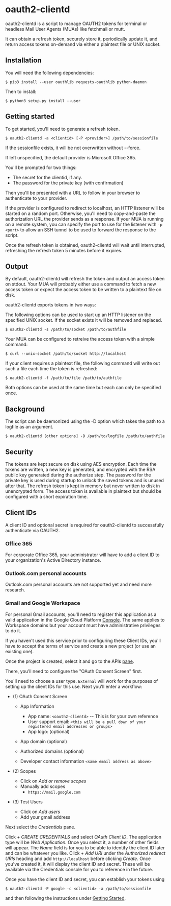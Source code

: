 # oauth2-clientd

oauth2-clientd is a script to manage OAUTH2 tokens for terminal or
headless Mail User Agents (MUAs) like fetchmail or mutt.

It can obtain a refresh token, securely store it, periodically update it,
and return access tokens on-demand via either a plaintext file or UNIX socket.

## Installation

You will need the following dependencies:

    $ pip3 install --user oauthlib requests-oauthlib python-daemon


Then to install:

    $ python3 setup.py install --user


## Getting started

To get started, you'll need to generate a refresh token.

    $ oauth2-clientd -a <clientid> [-P <provider>] /path/to/sessionfile


If the sessionfile exists, it will be not overwritten without --force.

If left unspecified, the default provider is Microsoft Office 365.

You'll be prompted for two things:
- The secret for the clientid, if any.
- The password for the private key (with confirmation)

Then you'll be presented with a URL to follow in your browser to authenticate
to your provider.

If the provider is configured to redirect to localhost, an HTTP listener
will be started on a random port.  Otherwise, you'll need to copy-and-paste
the authorization URL the provider sends as a response.  If your MUA is
running on a remote system, you can specify the port to use for the listener
with `-p <port>` to allow an SSH tunnel to be used to forward the response
to the script.

Once the refresh token is obtained, oauth2-clientd will wait until
interrupted, refreshing the refresh token 5 minutes before it expires.

## Output

By default, oauth2-clientd will refresh the token and output an access
token on stdout.  Your MUA will probably either use a command to fetch a
new access token or expect the access token to be written to a plaintext
file on disk.

oauth2-clientd exports tokens in two ways:

The following options can be used to start up an HTTP listener on the specified
UNIX socket.  If the socket exists it will be removed and replaced.

    $ oauth2-clientd -s /path/to/socket /path/to/authfile


Your MUA can be configured to retreive the access token with a simple command:

    $ curl --unix-socket /path/to/socket http://localhost


If your client requires a plaintext file, the following command will write out
such a file each time the token is refreshed:

    $ oauth2-clientd -f /path/to/file /path/to/authfile


Both options can be used at the same time but each can only be specified once.

## Background

The script can be daemonized using the -D option which takes the path
to a logfile as an argument.

    $ oauth2-clientd [other options] -D /path/to/logfile /path/to/authfile


## Security

The tokens are kept secure on disk using AES encryption.  Each time the
tokens are written, a new key is generated, and encrypted with the RSA
public key generated during the authorize step.  The password for the private
key is used during startup to unlock the saved tokens and is unused after
that.  The refresh token is kept in memory but never written to disk in
unencrypted form.  The access token is available in plaintext but should
be configured with a short expiration time.

## Client IDs

A client ID and optional secret is required for oauth2-clientd to
successfully authenticate via OAUTH2.

### Office 365

For corporate Office 365, your administrator will have to add a client ID
to your organization's Active Directory instance.

### Outlook.com personal accounts

Outlook.com personal accounts are not supported yet and need more research.

### Gmail and Google Workspace

For personal Gmail accounts, you'll need to register this application
as a valid application in the Google Cloud Platform [Console](https://console.cloud.google.com/apis/credentials).  The same applies to Workspace domains
but your account must have administrative privileges to do it.

If you haven't used this service prior to configuring these Client IDs, you'll
have to accept the terms of service and create a new project (or use an
existing one).

Once the project is created, select it and go to the APIs [pane](https://console.cloud.google.com/apis).

There, you'll need to configure the "OAuth Consent Screen" first.

You'll need to choose a user type. `External` will work for the purposes
of setting up the client IDs for this use.  Next you'll enter a workflow:

- (1) OAuth Consent Screen
  - App Information
    -  App name: `<oauth2-clientd>` -- This is for your own reference
    -  User support email: `<this will be a pull down of your registered email addresses or groups>`
    -  App logo: (optional)

  - App domain (optional)
  - Authorized domains (optional)
  - Developer contact information `<same email address as above>`

- (2) Scopes
  - Click on _Add or remove scopes_
  - Manually add scopes
    - `https://mail.google.com`

- (3) Test Users
  - Click on _Add users_
  - Add your gmail address


Next select the _Credentials_ pane.

Click _+ CREATE CREDENTIALS_ and select _OAuth Client ID_.  The
application type will be _Web Application._  Once you select it, a number
of other fields will appear.  The _Name_ field is for you to be able to
identify the client ID later and can be whatever you like.  Click
_+ Add URI_ under the _Authorized redirect URIs_ heading and add
`http://localhost` before clicking _Create_.  Once you've created it,
it will display the client ID and secret.  These will be available via
the Credentials console for you to reference in the future.

Once you have the client ID and secret, you can establish your tokens using

    $ oauth2-clientd -P google -c <clientid> -a /path/to/sessionfile

and then following the instructions under [Getting Started](#Getting-Started).
